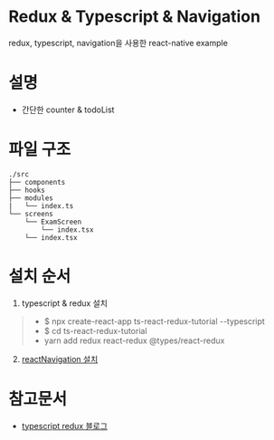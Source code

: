 # Redux & Typescript & Navigation
redux, typescript, navigation을 사용한 react-native example

# 설명
- 간단한 counter & todoList

# 파일 구조
```
./src
├── components
├── hooks
├── modules
|   └── index.ts
└── screens
    └── ExamScreen
        └── index.tsx
    └── index.tsx
```

# 설치 순서
1. typescript & redux 설치
> - $ npx create-react-app ts-react-redux-tutorial --typescript
> - $ cd ts-react-redux-tutorial
> - yarn add redux react-redux @types/react-redux

2. [reactNavigation 설치](https://reactnavigation.org/docs/en/getting-started.html)

# 참고문서
- [typescript redux 블로그](https://velog.io/@velopert/use-typescript-and-redux-like-a-pro#usetodos)

